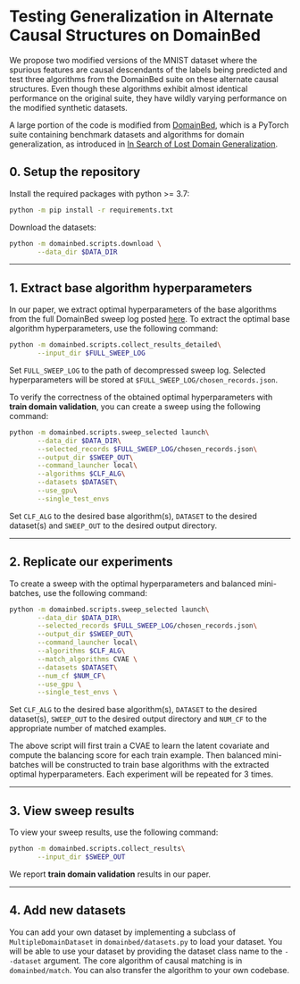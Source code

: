 # Testing Generalization in Alternate Causal Structures on DomainBed

We propose two modified versions of the MNIST dataset where the spurious features are causal descendants of the labels being predicted and test three algorithms from the DomainBed suite on these alternate causal structures. Even though these algorithms exhibit almost identical performance on the original suite, they have wildly varying performance on the modified synthetic datasets.


A large portion of the code is modified from [DomainBed](https://github.com/facebookresearch/DomainBed), which is a PyTorch suite containing benchmark datasets and algorithms for domain generalization, as introduced in [In Search of Lost Domain Generalization](https://arxiv.org/abs/2007.01434).

## 0. Setup the repository

Install the required packages with python >= 3.7:

```sh
python -m pip install -r requirements.txt
```

Download the datasets:

```sh
python -m domainbed.scripts.download \
       --data_dir $DATA_DIR
```

---

## 1. Extract base algorithm hyperparameters

In our paper, we extract optimal hyperparameters of the base algorithms from the full DomainBed sweep log posted [here](https://drive.google.com/file/d/16VFQWTble6-nB5AdXBtQpQFwjEC7CChM/view?usp=sharing).
To extract the optimal base algorithm hyperparameters, use the following command:

```sh
python -m domainbed.scripts.collect_results_detailed\
       --input_dir $FULL_SWEEP_LOG
```

Set `FULL_SWEEP_LOG` to the path of decompressed sweep log. Selected hyperparameters will be stored at `$FULL_SWEEP_LOG/chosen_records.json`.

To verify the correctness of the obtained optimal hyperparameters with
**train domain validation**, you can create a sweep using the following command:

```sh
python -m domainbed.scripts.sweep_selected launch\
       --data_dir $DATA_DIR\
       --selected_records $FULL_SWEEP_LOG/chosen_records.json\
       --output_dir $SWEEP_OUT\
       --command_launcher local\
       --algorithms $CLF_ALG\
       --datasets $DATASET\
       --use_gpu\
       --single_test_envs 
```

Set `CLF_ALG` to the desired base algorithm(s), `DATASET` to the desired dataset(s) and `SWEEP_OUT` to the desired output directory.

---

## 2. Replicate our experiments

To create a sweep with the optimal hyperparameters and balanced mini-batches, use the following command:

```sh
python -m domainbed.scripts.sweep_selected launch\
       --data_dir $DATA_DIR\
       --selected_records $FULL_SWEEP_LOG/chosen_records.json\
       --output_dir $SWEEP_OUT\
       --command_launcher local\
       --algorithms $CLF_ALG\
       --match_algorithms CVAE \
       --datasets $DATASET\
       --num_cf $NUM_CF\
       --use_gpu \
       --single_test_envs \
```

Set `CLF_ALG` to the desired base algorithm(s), `DATASET` to the desired dataset(s), `SWEEP_OUT` to the desired output directory and `NUM_CF` to the appropriate number of matched examples.

The above script will first train a CVAE to learn the latent covariate and compute the balancing score for each train example. Then balanced mini-batches will be constructed to train base algorithms with the extracted optimal hyperparameters. Each experiment will be repeated for 3 times.

---

## 3. View sweep results

To view your sweep results, use the following command:

```sh
python -m domainbed.scripts.collect_results\
       --input_dir $SWEEP_OUT
```

We report **train domain validation** results in our paper.

---

## 4. Add new datasets

You can add your own dataset by implementing a subclass of `MultipleDomainDataset` in `domainbed/datasets.py` to load your dataset. You will be able to use your dataset by providing the dataset class name to the `--dataset` argument. The core algorithm of causal matching is in `domainbed/match`. You can also transfer the algorithm to your own codebase.
